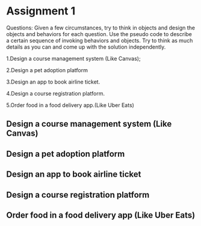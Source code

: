 # Assignment 1

Questions:
Given a few circumstances, try to think in objects and design the objects and behaviors for each question. Use the pseudo code to describe a certain sequence of invoking behaviors and objects. Try to think as much details as you can and come up with the solution independently.

1.Design a course management system (Like Canvas);

2.Design a pet adoption platform

3.Design an app to book airline ticket.

4.Design a course registration platform.

5.Order food in a food delivery app.(Like Uber Eats)

## Design a course management system (Like Canvas)

## Design a pet adoption platform

## Design an app to book airline ticket

## Design a course registration platform

## Order food in a food delivery app (Like Uber Eats)
